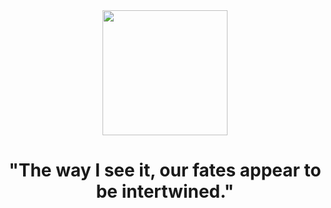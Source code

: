 <div id="header" align="center">
  <img src="https://media.giphy.com/media/v1.Y2lkPTc5MGI3NjExZTQ4ZTllMjg3MDRiYzc5ZTUxMGQxYzU4MjcyM2RlNWYxYzljZjAzYyZjdD1z/PhHppXqAqc6uOd6y4X/giphy.gif" width="200"/>
</div>

<h1 align="center">
  "The way I see it, our fates appear to be intertwined."
</h1>




